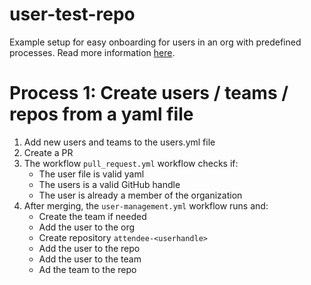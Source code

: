 # user-test-repo

Example setup for easy onboarding for users in an org with predefined processes. Read more information [here](https://devopsjournal.io/blog/2022/03/12/GitHub-config-as-code).


# Process 1: Create users / teams / repos from a yaml file

1. Add new users and teams to the users.yml file
1. Create a PR
1. The workflow `pull_request.yml` workflow checks if: 
   - The user file is valid yaml
   - The users is a valid GitHub handle
   - The user is already a member of the organization
1. After merging, the `user-management.yml` workflow runs and:
   - Create the team if needed
   - Add the user to the org
   - Create repository `attendee-<userhandle>`
   - Add the user to the repo
   - Add the user to the team
   - Ad the team to the repo
